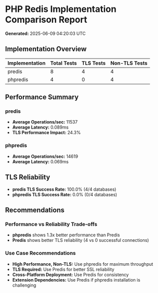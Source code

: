 # PHP Redis Implementation Comparison Report

**Generated:** 2025-06-09 04:20:03 UTC

## Implementation Overview

| Implementation | Total Tests | TLS Tests | Non-TLS Tests |
|---|---|---|---|
| predis | 8 | 4 | 4 |
| phpredis | 4 | 0 | 4 |

## Performance Summary

### predis
- **Average Operations/sec:** 11537
- **Average Latency:** 0.089ms
- **TLS Performance Impact:** 24.3%

### phpredis
- **Average Operations/sec:** 14619
- **Average Latency:** 0.069ms

## TLS Reliability

- **predis TLS Success Rate:** 100.0% (4/4 databases)
- **phpredis TLS Success Rate:** 0.0% (0/4 databases)

## Recommendations

### Performance vs Reliability Trade-offs

- **phpredis** shows 1.3x better performance than Predis
- **Predis** shows better TLS reliability (4 vs 0 successful connections)

### Use Case Recommendations

- **High Performance, Non-TLS:** Use phpredis for maximum throughput
- **TLS Required:** Use Predis for better SSL reliability
- **Cross-Platform Deployment:** Use Predis for consistency
- **Extension Dependencies:** Use Predis if phpredis installation is challenging
